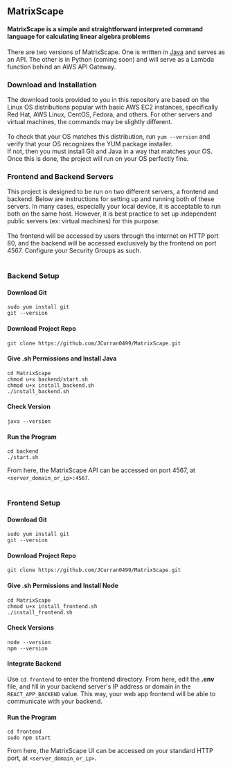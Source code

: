 ## MatrixScape
#### MatrixScape is a simple and straightforward interpreted command language for calculating linear algebra problems

There are two versions of MatrixScape. One is written in [Java](https://github.com/JCurran0499/MatrixScape/tree/master/backend/Java/MatrixScape) and serves as an API. The other is in Python (coming soon) and will serve as a Lambda function behind an AWS API Gateway.

### Download and Installation

The download tools provided to you in this repository are based on the Linux OS distributions popular with basic AWS EC2 instances, specifically Red Hat, AWS Linux, CentOS, Fedora, and others. For other servers and virtual machines, the commands may be slightly different. <br/> <br/>
To check that your OS matches this distribution, run `yum --version` and verify that your OS recognizes the YUM package installer. <br/>
If not, then you must install Git and Java in a way that matches your OS. Once this is done, the project will run on your OS perfectly fine. 

### Frontend and Backend Servers

This project is designed to be run on two different servers, a frontend and backend. Below are instructions for setting up and running both of these servers. In many cases, especially your local device, it is acceptable to run both on the same host. However, it is best practice to set up independent public servers (ex: virtual machines) for this purpose. <br/> <br/>
The frontend will be accessed by users through the internet on HTTP port 80, and the backend will be accessed exclusively by the frontend on port 4567. Configure your Security Groups as such.
<br/>
<br/>
### Backend Setup
#### Download Git
```
sudo yum install git
git --version
```

#### Download Project Repo
```
git clone https://github.com/JCurran0499/MatrixScape.git
```

#### Give .sh Permissions and Install Java
```
cd MatrixScape
chmod u+x backend/start.sh
chmod u+x install_backend.sh
./install_backend.sh
```

#### Check Version
```
java --version
```

#### Run the Program
```
cd backend
./start.sh
```

From here, the MatrixScape API can be accessed on port 4567, at `<server_domain_or_ip>:4567`.
<br/>
<br/>
### Frontend Setup
#### Download Git
```
sudo yum install git
git --version
```

#### Download Project Repo
```
git clone https://github.com/JCurran0499/MatrixScape.git
```

#### Give .sh Permissions and Install Node
```
cd MatrixScape
chmod u+x install_frontend.sh
./install_frontend.sh
```

#### Check Versions
```
node --version
npm --version
```

#### Integrate Backend
Use `cd frontend` to enter the frontend directory. From here, edit the **.env** file, and fill in your backend server's IP address or domain in the `REACT_APP_BACKEND` value. This way, your web app frontend will be able to communicate with your backend.
<br/>

#### Run the Program
```
cd frontend
sudo npm start
```

From here, the MatrixScape UI can be accessed on your standard HTTP port, at `<server_domain_or_ip>`.

